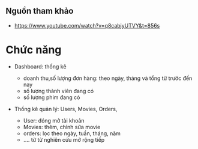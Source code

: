 ## Nguồn tham khảo

- https://www.youtube.com/watch?v=q8cabjyUTVY&t=856s

# Chức năng

- Dashboard: thống kê

  - doanh thu,số lượng đơn hàng: theo ngày, tháng và tổng từ trước đến nay
  - số lượng thành viên đang có
  - số lượng phim đang có

- Thống kê quản lý: Users, Movies, Orders,
  - User: đóng mở tài khoản
  - Movies: thêm, chỉnh sửa movie
  - orders: lọc theo ngày, tuần, tháng, năm
  - .... từ từ nghiên cứu mở rộng tiếp
